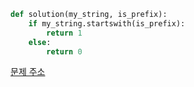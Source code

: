 ``` python
def solution(my_string, is_prefix):
    if my_string.startswith(is_prefix):
        return 1
    else:
        return 0

```

[문제 주소](https://school.programmers.co.kr/learn/courses/30/lessons/181906)
